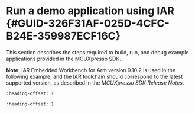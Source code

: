 # Run a demo application using IAR {#GUID-326F31AF-025D-4CFC-B24E-359987ECF16C}

This section describes the steps required to build, run, and debug example applications provided in the MCUXpresso SDK.

**Note:** IAR Embedded Workbench for Arm version 9.10.2 is used in the following example, and the IAR toolchain should correspond to the latest supported version, as described in the *MCUXpresso SDK Release Notes*.


```{include} ../topics/build_an_example_application_001.md
:heading-offset: 1
```

```{include} ../topics/run_an_example_application_001.md
:heading-offset: 1
```

